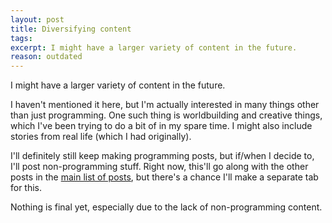 ```yaml
---
layout: post
title: Diversifying content
tags:
excerpt: I might have a larger variety of content in the future.
reason: outdated
---
```


I might have a larger variety of content in the future.

<!--more-->

I haven't mentioned it here, but I'm actually interested in many things other than just programming. One such thing is worldbuilding and creative things, which I've been trying to do a bit of in my spare time. I might also include stories from real life (which I had originally).

I'll definitely still keep making programming posts, but if/when I decide to, I'll post non-programming stuff. Right now, this'll go along with the other posts in the [main list of posts](/), but there's a chance I'll make a separate tab for this.

Nothing is final yet, especially due to the lack of non-programming content.
